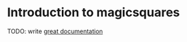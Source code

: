 # Introduction to magicsquares

TODO: write [great documentation](http://jacobian.org/writing/great-documentation/what-to-write/)
